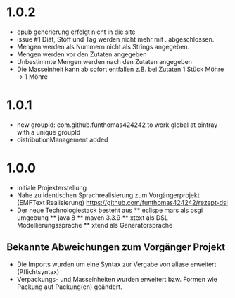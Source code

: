 # 1.0.2
* epub generierung erfolgt nicht in die site
* issue #1 Diät, Stoff und Tag werden nicht mehr mit . abgeschlossen.
* Mengen werden als Nummern nicht als Strings angegeben.
* Mengen werden vor den Zutaten angegeben
* Unbestimmte Mengen werden nach den Zutaten angegeben
* Die Masseinheit kann ab sofort entfallen z.B. bei Zutaten 1 Stück Möhre -> 1 Möhre

# 1.0.1
* new groupId: com.github.funthomas424242
  to work global at bintray with a unique groupId
* distributionManagement added

# 1.0.0
* initiale Projekterstellung
* Nahe zu identischen Sprachrealisierung zum Vorgängerprojekt (EMFText Realisierung)
  https://github.com/funthomas424242/rezept-dsl
* Der neue Technologiestack besteht aus 
  ** eclispe mars als osgi umgebung
  ** java 8
  ** maven 3.3.9
  ** xtext als DSL Modellierungssprache
  ** xtend als Generatorsprache
  
## Bekannte Abweichungen zum Vorgänger Projekt 
* Die Imports wurden um eine Syntax zur Vergabe von aliase erweitert (Pflichtsyntax)
* Verpackungs- und Masseinheiten wurden erweitert bzw. Formen wie Packung auf Packung(en) geändert.
